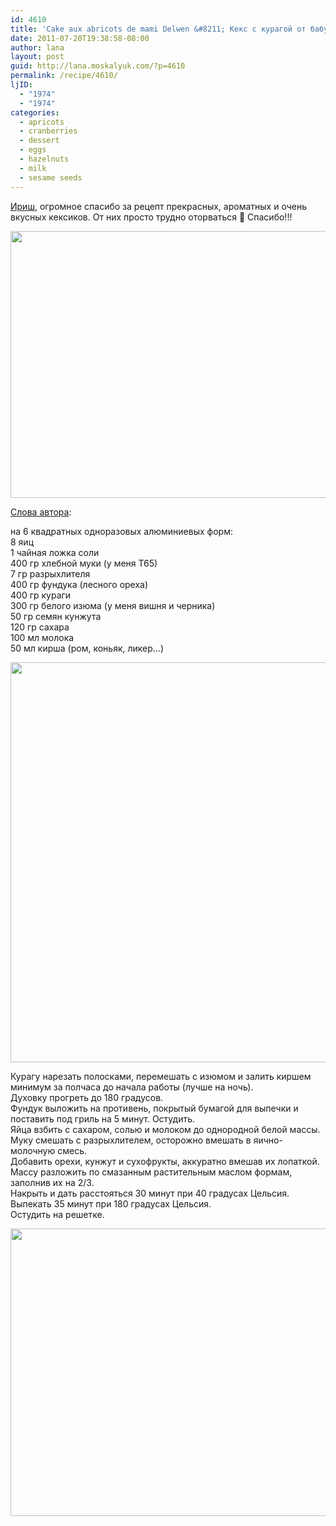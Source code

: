 ```yaml
---
id: 4610
title: 'Cake aux abricots de mami Delwen &#8211; Кекс с курагой от бабули Дельвен'
date: 2011-07-20T19:38:58-08:00
author: lana
layout: post
guid: http://lana.moskalyuk.com/?p=4610
permalink: /recipe/4610/
ljID:
  - "1974"
  - "1974"
categories:
  - apricots
  - cranberries
  - dessert
  - eggs
  - hazelnuts
  - milk
  - sesame seeds
---
```

[Ириш,](http://irenka2501.livejournal.com/140857.html) огромное спасибо за рецепт прекрасных, ароматных и очень вкусных кексиков. От них просто трудно оторваться 🙂 Спасибо!!!

<img loading="lazy" class="alignnone" title="cakes" src="http://farm7.static.flickr.com/6025/5959918704_376945f194_z.jpg" alt="" width="640" height="427" /> 

[Слова автора](http://irenka2501.livejournal.com/140857.html):

на 6 квадратных одноразовых алюминиевых форм:  
8 яиц  
1 чайная ложка соли  
400 гр хлебной муки (у меня Т65)  
7 гр разрыхлителя  
400 гр фундука (лесного ореха)  
400 гр кураги  
300 гр белого изюма (у меня вишня и черника)  
50 гр семян кунжута  
120 гр сахара  
100 мл молока  
50 мл кирша (ром, коньяк, ликер&#8230;)

<img loading="lazy" class="alignnone" title="cakes" src="http://farm7.static.flickr.com/6146/5959354861_7204c7caed_z.jpg" alt="" width="618" height="640" /> 

Курагу нарезать полосками, перемешать с изюмом и залить киршем минимум за полчаса до начала работы (лучше на ночь).  
Духовку прогреть до 180 градусов.  
Фундук выложить на противень, покрытый бумагой для выпечки и поставить под гриль на 5 минут. Остудить.  
Яйца взбить с сахаром, солью и молоком до однородной белой массы.  
Муку смешать с разрыхлителем, осторожно вмешать в яично-молочную смесь.  
Добавить орехи, кунжут и сухофрукты, аккуратно вмешав их лопаткой.  
Массу разложить по смазанным растительным маслом формам, заполнив их на 2/3.  
Накрыть и дать расстояться 30 минут при 40 градусах Цельсия.  
Выпекать 35 минут при 180 градусах Цельсия.  
Остудить на решетке.

<img loading="lazy" class="alignnone" title="cakes" src="http://farm7.static.flickr.com/6140/5959924622_95c7d9a36f_z.jpg" alt="" width="640" height="460" />